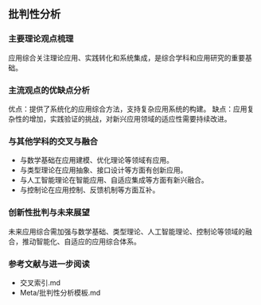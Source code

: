 ## 批判性分析

### 主要理论观点梳理
应用综合关注理论应用、实践转化和系统集成，是综合学科和应用研究的重要基础。

### 主流观点的优缺点分析
优点：提供了系统化的应用综合方法，支持复杂应用系统的构建。
缺点：应用复杂性的增加，实践验证的挑战，对新兴应用领域的适应性需要持续改进。

### 与其他学科的交叉与融合
- 与数学基础在应用建模、优化理论等领域有应用。
- 与类型理论在应用抽象、接口设计等方面有创新应用。
- 与人工智能理论在智能应用、自适应集成等方面有新兴融合。
- 与控制论在应用控制、反馈机制等方面互补。

### 创新性批判与未来展望
未来应用综合需加强与数学基础、类型理论、人工智能理论、控制论等领域的融合，推动智能化、自适应的应用综合体系。

### 参考文献与进一步阅读
- 交叉索引.md
- Meta/批判性分析模板.md 